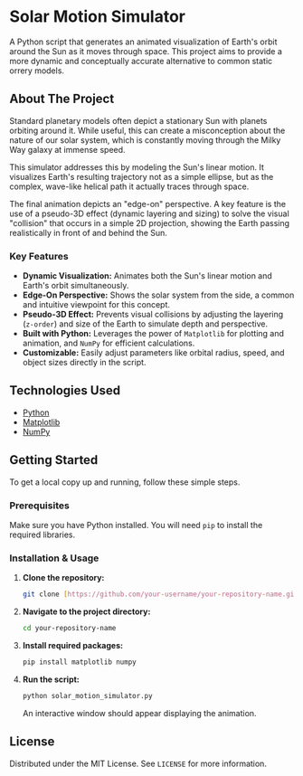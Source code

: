 # Solar Motion Simulator

A Python script that generates an animated visualization of Earth's orbit around the Sun as it moves through space. This project aims to provide a more dynamic and conceptually accurate alternative to common static orrery models.

## About The Project

Standard planetary models often depict a stationary Sun with planets orbiting around it. While useful, this can create a misconception about the nature of our solar system, which is constantly moving through the Milky Way galaxy at immense speed.

This simulator addresses this by modeling the Sun's linear motion. It visualizes Earth's resulting trajectory not as a simple ellipse, but as the complex, wave-like helical path it actually traces through space.

The final animation depicts an "edge-on" perspective. A key feature is the use of a pseudo-3D effect (dynamic layering and sizing) to solve the visual "collision" that occurs in a simple 2D projection, showing the Earth passing realistically in front of and behind the Sun.

### Key Features

* **Dynamic Visualization:** Animates both the Sun's linear motion and Earth's orbit simultaneously.
* **Edge-On Perspective:** Shows the solar system from the side, a common and intuitive viewpoint for this concept.
* **Pseudo-3D Effect:** Prevents visual collisions by adjusting the layering (`z-order`) and size of the Earth to simulate depth and perspective.
* **Built with Python:** Leverages the power of `Matplotlib` for plotting and animation, and `NumPy` for efficient calculations.
* **Customizable:** Easily adjust parameters like orbital radius, speed, and object sizes directly in the script.

## Technologies Used

* [Python](https://www.python.org/)
* [Matplotlib](https://matplotlib.org/)
* [NumPy](https://numpy.org/)

## Getting Started

To get a local copy up and running, follow these simple steps.

### Prerequisites

Make sure you have Python installed. You will need `pip` to install the required libraries.

### Installation & Usage

1.  **Clone the repository:**
    ```sh
    git clone [https://github.com/your-username/your-repository-name.git](https://github.com/your-username/your-repository-name.git)
    ```
2.  **Navigate to the project directory:**
    ```sh
    cd your-repository-name
    ```
3.  **Install required packages:**
    ```sh
    pip install matplotlib numpy
    ```
4.  **Run the script:**
    ```sh
    python solar_motion_simulator.py
    ```
    An interactive window should appear displaying the animation.

## License

Distributed under the MIT License. See `LICENSE` for more information.

